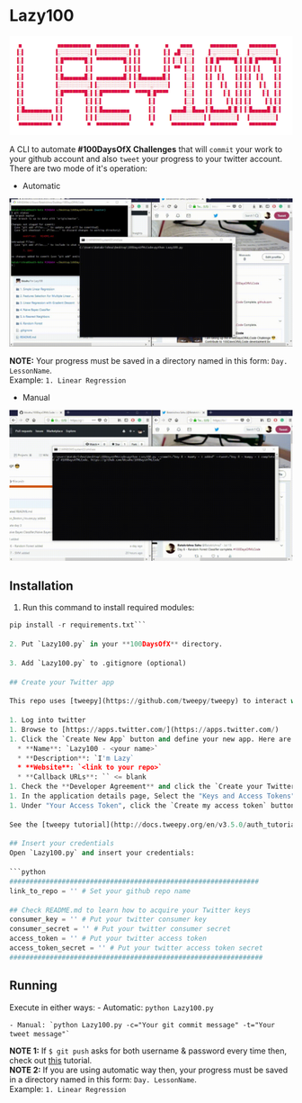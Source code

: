 # Lazy100
![Logo](/Images/Logo.png)

A CLI to automate **#100DaysOfX Challenges** that will `commit` your work to your github account and also `tweet` your progress to your twitter account. <br>
There are two mode of it's operation:
- Automatic


![Lazy100-Auto](/Images/lazy100DemoAuto.gif)

**NOTE:** Your progress must be saved in a directory named in this form: `Day. LessonName`. <br> Example: `1. Linear Regression`

- Manual


![Lazy100-Auto](/Images/lazy100DemoManual.gif)


## Installation

1. Run this command to install required modules:

  ```python
  pip install -r requirements.txt```

2. Put `Lazy100.py` in your **100DaysOfX** directory.

3. Add `Lazy100.py` to .gitignore (optional)

## Create your Twitter app

This repo uses [tweepy](https://github.com/tweepy/tweepy) to interact with Twitter. To use it, you will need to create a new Twitter app and insert those credentials into `Lazy100.py`.

1. Log into twitter
1. Browse to [https://apps.twitter.com/](https://apps.twitter.com/)
1. Click the `Create New App` button and define your new app. Here are some example values:
    * **Name**: `Lazy100 - <your name>`
    * **Description**: `I'm Lazy`
    * **Website**: `<link to your repo>`
    * **Callback URLs**: `` <= blank
1. Check the **Developer Agreement** and click the `Create your Twitter application` button.
1. In the application details page, Select the "Keys and Access Tokens" tab.
1. Under "Your Access Token", click the `Create my access token` button.

See the [tweepy tutorial](http://docs.tweepy.org/en/v3.5.0/auth_tutorial.html) for more information, if needed.

## Insert your credentials
Open `Lazy100.py` and insert your credentials:

```python
##############################################################
link_to_repo = '' # Set your github repo name

## Check README.md to learn how to acquire your Twitter keys
consumer_key = '' # Put your twitter consumer key
consumer_secret = '' # Put your twitter consumer secret
access_token = '' # Put your twitter access token
access_token_secret = '' # Put your twitter access token secret
###############################################################
```
## Running

Execute in either ways:
    - Automatic: `python Lazy100.py`

    - Manual: `python Lazy100.py -c="Your git commit message" -t="Your tweet message"`
**NOTE 1:** If `$ git push` asks for both username & password every time then, check out [this](https://stackoverflow.com/questions/11403407/git-asks-for-username-every-time-i-push) tutorial.<br>
**NOTE 2:** If you are using automatic way then, your progress must be saved in a directory named in this form: `Day. LessonName`.<br> Example: `1. Linear Regression`
